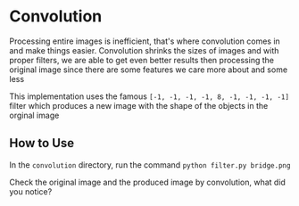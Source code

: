 # Convolution

Processing entire images is inefficient, that's where convolution comes in and make things easier. Convolution shrinks the sizes of images and with proper filters, we are able to get even better results then processing the original image since there are some features we care more about and some less

This implementation uses the famous `[-1, -1, -1, -1, 8, -1, -1, -1, -1]` filter which produces a new image with the shape of the objects in the orginal image

## How to Use

In the `convolution` directory, run the command `python filter.py bridge.png`

Check the original image and the produced image by convolution, what did you notice?
